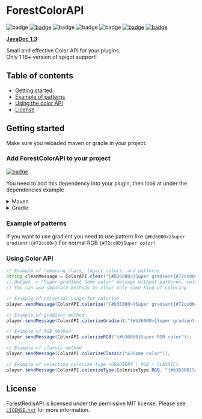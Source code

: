 # ForestColorAPI
![badge](https://img.shields.io/github/v/release/ForestTechMC/ForestColorAPI)
[![badge](https://jitpack.io/v/ForestTechMC/ForestColorAPI.svg)](https://jitpack.io/#ForestTechMC/ForestColorAPI)
![badge](https://img.shields.io/github/downloads/ForestTechMC/ForestColorAPI/total)
![badge](https://img.shields.io/github/last-commit/ForestTechMC/ForestColorAPI)
![badge](https://img.shields.io/badge/platform-spigot%20%7C%20bungeecord-lightgrey)
[![badge](https://img.shields.io/discord/896466173166747650?label=discord)](https://discord.gg/2PpdrfxhD4)
[![badge](https://img.shields.io/github/license/ForestTechMC/ForestColorAPI)](https://github.com/ForestTechMC/ForestColorAPI/blob/master/LICENSE.txt)

**[JavaDoc 1.3](https://foresttechmc.github.io/ForestColorAPI/1.3/)**

Small and effective Color API for your plugins.\
Only 1.16+ version of spigot support!

## Table of contents

* [Getting started](#getting-started)
* [Example of patterns](#example-of-patterns)
* [Using the color API](#using-color-api)
* [License](#license)

## Getting started

Make sure you reloaded maven or gradle in your project.

### Add ForestColorAPI to your project

[![badge](https://jitpack.io/v/ForestTechMC/ForestColorAPI.svg)](https://jitpack.io/#ForestTechMC/ForestColorAPI)

You need to add this dependency into your plugin, then look at under the dependencies example

<details>
    <summary>Maven</summary>

```xml
<repositories>
    <repository>
        <id>jitpack.io</id>
        <url>https://jitpack.io</url>
    </repository>
</repositories>

<dependencies>
    <dependency>
        <groupId>com.github.ForestTechMC</groupId>
        <artifactId>ForestColorAPI</artifactId>
        <version>VERSION</version>
        <scope>provided</scope>
    </dependency>
</dependencies>
```
</details>

<details>
    <summary>Gradle</summary>

```gradle
allprojects {
    repositories {
        ...
        maven { url 'https://jitpack.io' }
    }
}

dependencies {
    implementation 'com.github.ForestTechMC:ForestColorAPI:VERSION'
}
```
</details>

### Example of patterns

If you want to use gradient you need to use pattern like `{#b36000>}Super gradient!{#72cc00<}`
For normal RGB `{#72cc00}Super color!`


### Using Color API

```java
// Example of removing chars, legacy colors, and patterns
String cleanMessage = ColorAPI.clear("{#b36000>}Super gradient{#72cc00<} &3Some color");
// Output -> "Super gradient Some color" message without patterns, colors, chars...
// You can use separate methods to clear only some kind of coloring

// Example of universal usage for colorize
player.sendMessage(ColorAPI.colorize("{#b36000>}Super gradient{#72cc00<} {#b36000}Super RGB color"));

// Example of gradient method
player.sendMessage(ColorAPI.colorizeGradient("{#b36000>}Super gradient{#72cc00<}"));

// Example of RGB method
player.sendMessage(ColorAPI.colorizeRGB("{#b36000}Super RGB color"));

// Example of classic method
player.sendMessage(ColorAPI.colorizeClassic("&3Some color"));

// Example of selecting colorize type <GRADIENT | RGB | CLASSIC>
player.sendMessage(ColorAPI.colorizeType(ColorizeType.RGB, "{#b36000}Super RGB color"));
```

## License
ForestRedisAPI is licensed under the permissive MIT license. Please see [`LICENSE.txt`](https://github.com/ForestTechMC/ForestColorAPI/blob/master/LICENSE.txt) for more information.